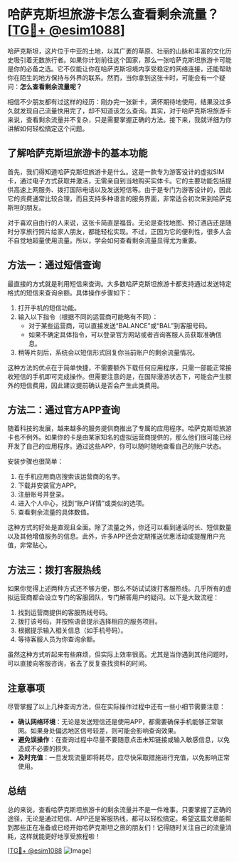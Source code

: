 # 哈萨克斯坦旅游卡怎么查看剩余流量？[[TG💪+ @esim1088](https://t.me/s/esim1088)]

哈萨克斯坦，这片位于中亚的土地，以其广袤的草原、壮丽的山脉和丰富的文化历史吸引着无数旅行者。如果你计划前往这个国家，那么一张哈萨克斯坦旅游卡可能是你的必备之选。它不仅能让你在哈萨克斯坦境内享受稳定的网络连接，还能帮助你在陌生的地方保持与外界的联系。然而，当你拿到这张卡时，可能会有一个疑问：**怎么查看剩余流量呢？**

相信不少朋友都有过这样的经历：刚办完一张新卡，满怀期待地使用，结果没过多久就发现自己流量快用完了，却不知道该怎么查询。其实，对于哈萨克斯坦旅游卡来说，查看剩余流量并不复杂，只是需要掌握正确的方法。接下来，我就详细为你讲解如何轻松搞定这个问题。

## **了解哈萨克斯坦旅游卡的基本功能**

首先，我们得知道哈萨克斯坦旅游卡是什么。这是一款专为游客设计的虚拟SIM卡，通过电子方式获取并激活，无需亲自到当地购买实体卡。它的主要功能包括提供高速上网服务、拨打国际电话以及发送短信等。由于是专门为游客设计的，因此它的资费通常比较合理，而且支持多种语言的服务界面，非常适合初次来到哈萨克斯坦的朋友。

对于喜欢自由行的人来说，这张卡简直是福音。无论是查找地图、预订酒店还是随时分享旅行照片给家人朋友，都能轻松实现。不过，正因为它的便利性，很多人会不自觉地超量使用流量。所以，学会如何查看剩余流量显得尤为重要。

## **方法一：通过短信查询**

最直接的方式就是利用短信来查询。大多数哈萨克斯坦旅游卡都支持通过发送特定格式的短信来查询余额。具体操作步骤如下：

1. 打开手机的短信功能。
2. 输入以下指令（根据不同的运营商可能略有不同）：
   - 对于某些运营商，可以直接发送“BALANCE”或“BAL”到客服号码。
   - 如果不确定具体指令，可以登录官方网站或者咨询客服人员获取准确信息。
3. 稍等片刻后，系统会以短信形式回复你当前账户的剩余流量情况。

这种方法的优点在于简单快捷，不需要额外下载任何应用程序，只需一部能正常接收短信的手机即可完成操作。但需要注意的是，在国际漫游状态下，可能会产生额外的短信费用，因此建议提前确认是否会产生此类费用。

## **方法二：通过官方APP查询**

随着科技的发展，越来越多的服务提供商推出了专属的应用程序。哈萨克斯坦旅游卡也不例外。如果你的卡是由某家知名的虚拟运营商提供的，那么他们很可能已经开发了自己的应用程序。通过这些APP，你可以随时随地查看自己的账户状态。

安装步骤也很简单：

1. 在手机应用商店搜索该运营商的名字。
2. 下载并安装官方APP。
3. 注册账号并登录。
4. 进入个人中心，找到“账户详情”或类似的选项。
5. 查看剩余流量的具体数值。

这种方式的好处是直观且全面。除了流量之外，你还可以看到通话时长、短信数量以及其他增值服务的信息。此外，许多APP还会定期推送优惠活动或提醒用户充值，非常贴心。

## **方法三：拨打客服热线**

如果你觉得上述两种方式还不够方便，那么不妨试试拨打客服热线。几乎所有的虚拟运营商都会设立专门的客服团队，专门解答用户的疑问。以下是大致流程：

1. 找到运营商提供的客服热线号码。
2. 拨打该号码，并按照语音提示选择相应的服务项目。
3. 根据提示输入相关信息（如手机号码）。
4. 等待客服人员为你查询余额。

虽然这种方式听起来有些麻烦，但实际上效率很高。尤其是当你遇到其他问题时，可以直接向客服咨询，省去了反复查找资料的时间。

## **注意事项**

尽管掌握了以上几种查询方法，但在实际操作过程中还有一些小细节需要注意：

- **确认网络环境**：无论是发送短信还是使用APP，都需要确保手机能够正常联网。如果身处偏远地区信号较差，则可能会影响查询效果。
- **避免误操作**：在查询过程中尽量不要随意点击未知链接或输入敏感信息，以免造成不必要的损失。
- **及时充值**：一旦发现流量即将耗尽，应尽快采取措施进行充值，以免影响正常使用。

## **总结**

总的来说，查看哈萨克斯坦旅游卡的剩余流量并不是一件难事。只要掌握了正确的途径，无论是通过短信、APP还是客服热线，都可以轻松搞定。希望这篇文章能帮到那些正在准备或已经开始哈萨克斯坦之旅的朋友们！记得随时关注自己的流量消耗，这样就能更好地享受旅程啦！

[[TG💪+ @esim1088](https://t.me/s/esim1088) ![Image](https://i.postimg.cc/4NQfJmqS/Snipaste-2025-05-13-00-14-12.png)]